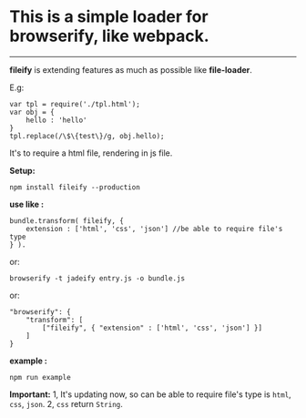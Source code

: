# This is a simple loader for browserify, like webpack.
---
**fileify** is extending features as much as possible like **file-loader**.

E.g:

    var tpl = require('./tpl.html');
    var obj = {
        hello : 'hello'
    }
    tpl.replace(/\$\{test\}/g, obj.hello);
    
It's to require a html file, rendering in js file.

**Setup:**

    npm install fileify --production

**use like :**

    bundle.transform( fileify, {
        extension : ['html', 'css', 'json'] //be able to require file's type
    } ).

or: 

    browserify -t jadeify entry.js -o bundle.js

or:

    "browserify": {
        "transform": [
            ["fileify", { "extension" : ['html', 'css', 'json'] }]
        ]
    }

**example :**

    npm run example

**Important:** 
1, It's updating now, so can be able to require file's type is `html`, `css`, `json`.
2, `css` return `String`.




 





